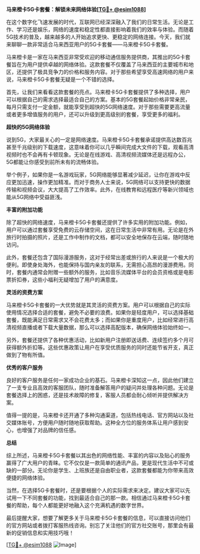 **马来橙卡5G卡套餐：解锁未来网络体验[[TG💪+ @esim1088](https://t.me/s/esim1088)]**

在这个数字化飞速发展的时代，互联网已经深深融入了我们的日常生活。无论是工作、学习还是娱乐，网络的速度和稳定性都直接影响着我们的效率与体验。而随着5G技术的普及，越来越多的人开始追求更快、更稳定的网络连接。今天，我们就来聊聊一款非常适合马来西亚用户的5G卡套餐——马来橙卡5G卡套餐。

马来橙卡是一家在马来西亚非常受欢迎的移动通信服务提供商，其推出的5G卡套餐旨在为用户提供卓越的网络体验。这款套餐不仅覆盖了马来西亚的主要城市和地区，还提供了极具竞争力的价格和服务内容。对于那些希望享受高速网络的用户来说，马来橙卡5G卡套餐无疑是一个不错的选择。

首先，让我们来看看这款套餐的亮点。马来橙卡5G卡套餐提供了多种选择，用户可以根据自己的需求选择最适合自己的方案。基本的5G套餐起始价格非常亲民，每月只需支付一定金额，就能享受到超快的5G网络速度。对于那些需要更高流量或者更多增值服务的用户，还可以升级到更高级别的套餐，享受更多的福利。

**超快的5G网络体验**

说到5G，大家最关心的一定是网络速度。马来橙卡5G卡套餐承诺提供高达数百兆甚至千兆级别的下载速度，这意味着你可以几乎瞬间完成大文件的下载，观看高清视频时也不会再有卡顿现象。无论是在线游戏、高清视频流媒体还是远程办公，5G都能让你感受到前所未有的流畅体验。

举个例子，如果你是一名游戏玩家，5G网络能够显著减少延迟，让你在游戏中反应更加迅速，操作更加精准。而对于商务人士来说，5G网络可以支持更快的数据传输和视频会议，大大提高了工作效率。此外，在线教育和远程医疗等新兴领域也能从5G网络中受益匪浅。

**丰富的附加功能**

除了超快的网络速度，马来橙卡5G卡套餐还提供了许多实用的附加功能。例如，用户可以通过套餐享受免费的云存储空间，这在日常生活中非常有用。无论是在外旅行时拍摄的照片，还是工作中制作的文档，都可以安全地保存在云端，随时随地访问。

此外，套餐还包含了国际漫游服务，这对于经常出差或旅行的人来说是一个极大的便利。即使身处海外，也能保持与国内亲友的联系，无需担心高昂的漫游费用。同时，套餐内通常会附赠一些额外的服务，比如音乐流媒体平台的会员资格或是电影票折扣券，这些小福利无疑增加了用户的满意度。

**灵活的资费方案**

马来橙卡5G卡套餐的一大优势就是其灵活的资费方案。用户可以根据自己的实际使用情况选择合适的套餐，避免不必要的浪费。如果你是轻度用户，可以选择基础套餐，既能满足日常需求又不会花费太多；而如果你是重度用户，比如经常进行高清视频直播或者下载大量数据，那么可以选择高配版本，确保网络体验始终如一。

另外，套餐还提供了各种优惠活动，比如新用户注册即送话费、连续签约多个月可获得额外折扣等。这些优惠政策让用户在享受优质服务的同时还能节省开支，真正做到了物有所值。

**优秀的客户服务**

良好的客户服务是任何一家成功企业的基石。马来橙卡深知这一点，因此他们建立了一支专业且高效的客服团队，随时准备解答用户的疑问并处理各种问题。无论是套餐选择上的困惑，还是技术故障的修复，客服人员都会耐心倾听并提供解决方案。

值得一提的是，马来橙卡还开通了多种沟通渠道，包括热线电话、官方网站以及社交媒体账号，方便用户随时随地获取帮助。这种全方位的服务体系让用户感到安心，也增强了对品牌的信任感。

**总结**

综上所述，马来橙卡5G卡套餐以其出色的网络性能、丰富的内容以及贴心的服务赢得了广大用户的青睐。它不仅仅是一款简单的通讯产品，更是现代生活中不可或缺的一部分。无论你是学生、上班族还是自由职业者，这款套餐都能为你带来高效便捷的网络体验。

当然，在选择5G卡套餐时，还是要根据个人的实际需求来决定。建议大家可以先试用一下不同套餐的功能，找到最适合自己的那一款。相信通过马来橙卡5G卡套餐的帮助，每个人都能更好地融入这个充满机遇的数字世界。

最后提醒大家，想要了解更多关于马来橙卡5G卡套餐的信息，可以直接访问他们的官方网站或者拨打客服热线咨询。别忘了关注他们的官方社交账号，那里会有最新的促销信息和实用技巧哦！

[[TG💪+ @esim1088](https://t.me/s/esim1088) ![Image](https://i.postimg.cc/4NQfJmqS/Snipaste-2025-05-13-00-14-12.png)]